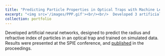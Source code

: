 ```yaml
---
title: "Predicting Particle Properties in Optical Traps with Machine Learning"
excerpt: "<img src='/images/PPP.gif'><br/><br/>  Developed 3 artificial neural networks, designed to predict the radius and refractive index of particles in an optical trap and trained on simulated data. Results were presented at the SPIE conference, and published in the proceedings."
collection: portfolio
---
```


Developed artificial neural networks, designed to predict the radius and refractive index of particles in an optical trap and trained on simulated data. Results were presented at the SPIE conference, and [published](http://LachlanHamilton.github.io/files/predicting_particle_properties_in_optical_traps_with_machine_learning.pdf) in the proceedings.

